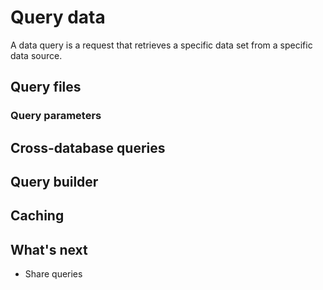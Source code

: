 # Query data

A data query is a request that retrieves a specific data set from a specific data source. 

## Query files 


### Query parameters


## Cross-database queries

## Query builder

## Caching


## What's next

* Share queries
